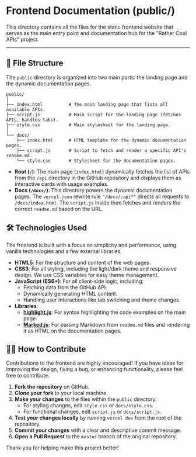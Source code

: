 # Frontend Documentation (public/)

This directory contains all the files for the static frontend website that serves as the main entry point and documentation hub for the "Rather Cool APIs" project.

---

## 📂 File Structure

The `public` directory is organized into two main parts: the landing page and the dynamic documentation pages.

```
public/
│
├── index.html          # The main landing page that lists all available APIs.
├── script.js           # Main script for the landing page (fetches APIs, handles tabs).
├── style.css           # Main stylesheet for the landing page.
│
└── docs/
    ├── index.html      # HTML template for the dynamic documentation pages.
    ├── script.js       # Script to fetch and render a specific API's readme.md.
    └── style.css       # Stylesheet for the documentation pages.
```

-   **Root (`/`)**: The main page (`index.html`) dynamically fetches the list of APIs from the `/api` directory in the GitHub repository and displays them as interactive cards with usage examples.
-   **Docs (`/docs/`)**: This directory powers the dynamic documentation pages. The `vercel.json` rewrite rule `"/docs/:api*"` directs all requests to `/docs/index.html`. The `script.js` inside then fetches and renders the correct `readme.md` based on the URL.

## 🛠️ Technologies Used

The frontend is built with a focus on simplicity and performance, using vanilla technologies and a few external libraries.

-   **HTML5**: For the structure and content of the web pages.
-   **CSS3**: For all styling, including the light/dark theme and responsive design. We use CSS variables for easy theme management.
-   **JavaScript (ES6+)**: For all client-side logic, including:
    -   Fetching data from the GitHub API.
    -   Dynamically generating HTML content.
    -   Handling user interactions like tab switching and theme changes.
-   **Libraries**:
    -   **[highlight.js](https://highlightjs.org/)**: For syntax highlighting the code examples on the main page.
    -   **[Marked.js](https://marked.js.org/)**: For parsing Markdown from `readme.md` files and rendering it as HTML on the documentation pages.

## 🧑‍💻 How to Contribute

Contributions to the frontend are highly encouraged! If you have ideas for improving the design, fixing a bug, or enhancing functionality, please feel free to contribute.

1.  **Fork the repository** on GitHub.
2.  **Clone your fork** to your local machine.
3.  **Make your changes** to the files within the `public` directory.
    -   For styling changes, edit `style.css` or `docs/style.css`.
    -   For functional changes, edit `script.js` or `docs/script.js`.
4.  **Test your changes locally** by running `vercel dev` from the root of the repository.
5.  **Commit your changes** with a clear and descriptive commit message.
6.  **Open a Pull Request** to the `master` branch of the original repository.

Thank you for helping make this project better!

